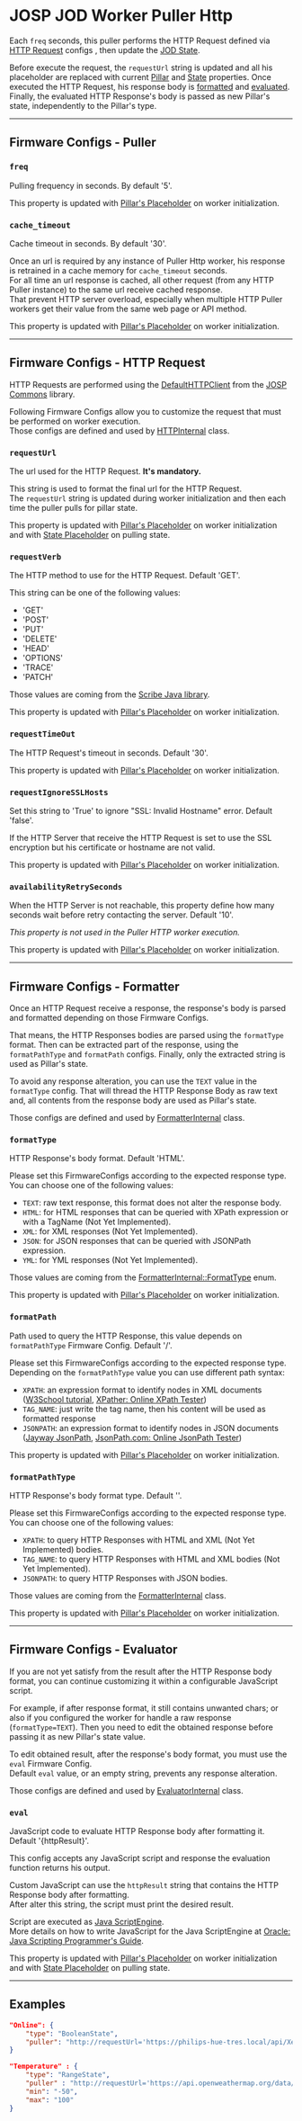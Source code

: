 # JOSP JOD Worker Puller Http

Each ```freq``` seconds, this puller performs the HTTP Request defined via
[HTTP Request](#firmware-configs---http-request) configs , then update the
[JOD State](../specs/pillars.md#states).

Before execute the request, the ```requestUrl``` string is updated and all his
placeholder are replaced with current [Pillar](../specs/workers/placeholders.md#pillar) and
[State](../specs/workers/placeholders.md#state) properties. Once executed the HTTP Request,
his response body is [formatted](#firmware-configs---formatter) and [evaluated](#firmware-configs---evaluator).
Finally, the evaluated HTTP Response's body is passed as new Pillar's state,
independently to the Pillar's type.

---

## Firmware Configs - Puller

### ```freq```

Pulling frequency in seconds. By default '5'.

This property is updated with [Pillar's Placeholder](../specs/workers/placeholders.md#pillar)
on worker initialization.


### ```cache_timeout```

Cache timeout in seconds. By default '30'.

Once an url is required by any instance of Puller Http worker, his response is
retrained in a cache memory for ```cache_timeout``` seconds.<br/>
For all time an url response is cached, all other request (from any HTTP Puller
instance) to the same url receive cached response.<br/>
That prevent HTTP server overload, especially when multiple HTTP Puller workers
get their value from the same web page or API method.

This property is updated with [Pillar's Placeholder](../specs/workers/placeholders.md#pillar)
on worker initialization.

---

## Firmware Configs - HTTP Request

HTTP Requests are performed using the [DefaultHTTPClient](/src/jospCommons/java/com/robypomper/josp/clients/DefaultHTTPClient.java)
from the [JOSP Commons](/repo_josp.com_docs/comps/josp/commons/README.md)
library.

Following Firmware Configs allow you to customize the request that must be performed
on worker execution.<br/>
Those configs are defined and used by [HTTPInternal](/src/jospJOD/java/com/robypomper/josp/jod/executor/impls/http/HTTPInternal.java) class.

### ```requestUrl```

The url used for the HTTP Request. **It's mandatory.**

This string is used to format the final url for the HTTP Request.<br/>
The ```requestUrl``` string is updated during worker initialization and then each
time the puller pulls for pillar state.

This property is updated with [Pillar's Placeholder](../specs/workers/placeholders.md#pillar)
on worker initialization and with [State Placeholder](../specs/workers/placeholders.md#state)
on pulling state.

### ```requestVerb```

The HTTP method to use for the HTTP Request. Default 'GET'.

This string can be one of the following values:

* 'GET'
* 'POST'
* 'PUT'
* 'DELETE'
* 'HEAD'
* 'OPTIONS'
* 'TRACE'
* 'PATCH'

Those values are coming from the [Scribe Java library](https://github.com/scribejava/scribejava).

This property is updated with [Pillar's Placeholder](../specs/workers/placeholders.md#pillar)
on worker initialization.

### ```requestTimeOut```

The HTTP Request's timeout in seconds. Default '30'.

This property is updated with [Pillar's Placeholder](../specs/workers/placeholders.md#pillar)
on worker initialization.

### ```requestIgnoreSSLHosts```

Set this string to 'True' to ignore "SSL: Invalid Hostname" error. Default 'false'.

If the HTTP Server that receive the HTTP Request is set to use the SSL encryption
but his certificate or hostname are not valid.

This property is updated with [Pillar's Placeholder](../specs/workers/placeholders.md#pillar)
on worker initialization.

### ```availabilityRetrySeconds```

When the HTTP Server is not reachable, this property define how many seconds wait
before retry contacting the server. Default '10'.

*This property is not used in the Puller HTTP worker execution.*

This property is updated with [Pillar's Placeholder](../specs/workers/placeholders.md#pillar)
on worker initialization.

---

## Firmware Configs - Formatter

Once an HTTP Request receive a response, the response's body is parsed and
formatted depending on those Firmware Configs.

That means, the HTTP Responses bodies are parsed using the ```formatType``` format.
Then can be extracted part of the response, using the ```formatPathType``` and
```formatPath``` configs. Finally, only the extracted string is used as Pillar's
state.

To avoid any response alteration, you can use the ```TEXT``` value in the ```formatType```
config. That will thread the HTTP Response Body as raw text and, all contents from
the response body are used as Pillar's state.

Those configs are defined and used by [FormatterInternal](/src/jospJOD/java/com/robypomper/josp/jod/executor/impls/http/FormatterInternal.java) class.

### ```formatType```

HTTP Response's body format. Default 'HTML'.

Please set this FirmwareConfigs according to the expected response type.<br/>
You can choose one of the following values:

* ```TEXT```: raw text response, this format does not alter the response body.
* ```HTML```: for HTML responses that can be queried with XPath expression or with a TagName (Not Yet Implemented).
* ```XML```: for XML responses (Not Yet Implemented).
* ```JSON```: for JSON responses that can be queried with JSONPath expression.
* ```YML```: for YML responses (Not Yet Implemented).

Those values are coming from the [FormatterInternal::FormatType](/src/jospJOD/java/com/robypomper/josp/jod/executor/impls/http/FormatterInternal.java) enum.

This property is updated with [Pillar's Placeholder](../specs/workers/placeholders.md#pillar)
on worker initialization.

### ```formatPath```

Path used to query the HTTP Response, this value depends on ```formatPathType```
Firmware Config. Default '/'.

Please set this FirmwareConfigs according to the expected response type.<br/>
Depending on the ```formatPathType``` value you can use different path syntax:

* ```XPATH```: an expression format to identify nodes in XML documents ([W3School tutorial](https://www.w3schools.com/xml/xpath_intro.asp), [XPather: Online XPath Tester](http://xpather.com/))
* ```TAG_NAME```: just write the tag name, then his content will be used as formatted response
* ```JSONPATH```: an expression format to identify nodes in JSON documents ([Jayway JsonPath](https://github.com/json-path/JsonPath), [JsonPath.com: Online JsonPath Tester](https://jsonpath.com/))

This property is updated with [Pillar's Placeholder](../specs/workers/placeholders.md#pillar)
on worker initialization.

### ```formatPathType```

HTTP Response's body format type. Default ''.

Please set this FirmwareConfigs according to the expected response type.<br/>
You can choose one of the following values:

* ```XPATH```: to query HTTP Responses with HTML and XML (Not Yet Implemented) bodies.
* ```TAG_NAME```: to query HTTP Responses with HTML and XML bodies (Not Yet Implemented).
* ```JSONPATH```: to query HTTP Responses with JSON bodies.

Those values are coming from the [FormatterInternal](/src/jospJOD/java/com/robypomper/josp/jod/executor/impls/http/FormatterInternal.java) class.

This property is updated with [Pillar's Placeholder](../specs/workers/placeholders.md#pillar)
on worker initialization.

---

## Firmware Configs - Evaluator

If you are not yet satisfy from the result after the HTTP Response body format,
you can continue customizing it within a configurable JavaScript script.

For example, if after response format, it still contains unwanted chars; or also
if you configured the worker for handle a raw response  (```formatType=TEXT```).
Then you need to edit the obtained response before passing it as new Pillar's
state value.

To edit obtained result, after the response's body format, you must use the
```eval``` Firmware Config.<br/>
Default ```eval``` value, or an empty string, prevents any response alteration.

Those configs are defined and used by [EvaluatorInternal](/src/jospJOD/java/com/robypomper/josp/jod/executor/impls/http/EvaluatorInternal.java) class.

### ```eval```

JavaScript code to evaluate HTTP Response body after formatting it. Default
'{httpResult}'.

This config accepts any JavaScript script and response the evaluation function
returns his output.

Custom JavaScript can use the ```httpResult``` string that contains the HTTP Response
body after formatting.<br/>
After alter this string, the script must print the desired result.

Script are executed as [Java ScriptEngine](https://docs.oracle.com/javase/8/docs/api/javax/script/ScriptEngine.html).<br/>
More details on how to write JavaScript for the Java ScriptEngine at [Oracle: Java Scripting Programmer's Guide](https://docs.oracle.com/javase/7/docs/technotes/guides/scripting/programmer_guide/).

This property is updated with [Pillar's Placeholder](../specs/workers/placeholders.md#pillar)
on worker initialization and with [State Placeholder](../specs/workers/placeholders.md#state)
on pulling state.

---

## Examples

```json title="struct.jod: BoolenState/Http @ JOD Philips Hue"
"Online": {
    "type": "BooleanState",
    "puller": "http://requestUrl='https://philips-hue-tres.local/api/Xex9YLRxERFf0TliilWFj3LkmjtCd2iGLmQSktYY/lights/1';formatType=JSON;formatPath='$.state.reachable';formatPathType=JSONPATH;requestIgnoreSSLHosts=true;"
}
```

```json title="struct.jod: RangeState/Http @ JOD Meteo Web"
"Temperature" : {
    "type": "RangeState",
    "puller" : "http://requestUrl='https://api.openweathermap.org/data/2.5/weather?q=${JOD_MWO_LOCATION}&units=metric&appid=03317c1f2de6827424efd170890ffd3c';formatType=JSON;formatPath='$.main.temp';formatPathType=JSONPATH;freq=600",
    "min": "-50",
    "max": "100"
}
```